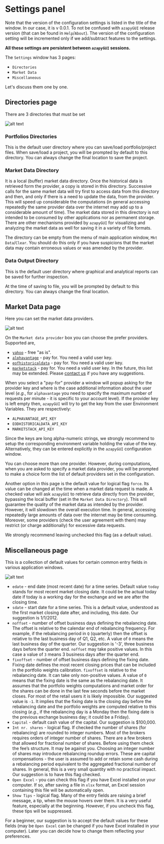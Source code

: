 # Settings panel #

Note that the version of the configuration settings is listed in the title of the window. 
In our case, it is v 0.0.1. To not be confused with `azapyGUI` release version (that can be found in `Help`/`About`).
The version of the configuration setting will be incremented only if we add/subtract features to the
settings. 

__All these settings are persistent between `azapyGUI` sessions.__

The `Settings` window has 3 pages:
* `Directories`
* `Market Data`
* `Miscellaneous` 

Let's discuss them one by one.

## __Directories__ page ## 

There are 3 directories that must be set

![alt text](panels/Settings_panel.png)

### Portfolios Directories ###
This is the default user directory where you can save/load portfolio/project files. 
When save/load a project, you will be prompted by default to this directory. 
You can always change the final location to save the project.

### Market Data Directory ###
It is a local (buffer) market data directory. Once the historical data is retrieved form 
the provider, a copy is stored in this directory. Successive calls for the same market data will try first to access data from
this directory and then, and only if there is a need to update the data, from the provider. This will speed up considerable 
the computations (in general accessing repeatedly the same provider data over the internet may add up to a 
considerable amount of time). The market data stored in this directory is not intended to be consumed by other 
applications nor as permanent storage. There are other mechanisms provided by `azapyGUI` for visualizing and 
analyzing the market data as well for saving it in a variety of file formats.

The directory can be empty from the menu of main application window, `Mkt Data`/`Clear`. You should do this only if you have 
suspicions that the market data may contain erroneous values or was amended by the provider.

### Data Output Directory ###
This is the default user directory where graphical and analytical reports can be 
saved for further inspection. 

At the time of saving to file, you will be prompted by default to this directory.
You can always change the final location.

## __Market Data__ page ##

Here you can set the market data providers.

![alt text](panels/Settings_MktData_panel.png)

On the `Market data provider` box you can choose the prefer providers. 
Supported are,
* [`yahoo`](https://finance.yahoo.com/) - free "as is".
* [`alphavantage`](https://www.alphavantage.co/) - pay for. You need a valid user key.
* [`eofhistoricaldata`](https://eodhd.com/) - pay for. You need a valid user key.
* [`marketstack`](https://marketstack.com/) - pay for. You need a valid user key.
In the future, this list may be extended. Please [contact us](https://pypi.org/project/azapyGUI/) if you have any suggestions.

When you select a "pay-for" provider a window will popup asking for the provider key and where is the case additional information about the user level
(*e.g.*, for `alphavantage` you need to specify the maximum number of requests per minute - it is specific to your account level). If the provider key 
is left empty then, `azapyGUI` will try to get the key from the user Environment Variables. They are respectively:
* `ALPHAVANTAGE_API_KEY` 
* `EODHISTORICALDATA_API_KEY`
* `MARKETSTACK_API_KEY`

Since the keys are long alpha-numeric strings, we strongly recommend to setup the corresponding environment variable holding the value of the key.
Alternatively, they can be entered explicitly in the `azapyGUI` configuration window.

You can choose more than one provider. However, during computations, when you are asked to specify a market data provider, you will be prompted to make a choice form 
the list of default providers set in the configuration. 

Another option in this page is the default value for logical flag `force`. Its value can be changed at the time when 
a market data request is made. A checked value will ask `azapyGUI` to retrieve data directly from the provider, bypassing the local buffer
(set in the `Market Data Directory`). This will guarantee the quality of the market data as intended by the provider. However, it will 
slowdown the overall execution time. In general, accessing repeatedly large amounts of data over the internet may be time consuming. Moreover,
some providers (check the user agreement with them) may restrict (or charge additionally) for excessive data requests. 

We strongly recommend leaving unchecked this flag (as a default value).

## Miscellaneous page ##

This is a collection of default values for certain common entry fields in various application windows.

![alt text](panels/Settings_Misc_panel.png)

* `edate` - end date (most recent date) for a time series. Default value `today` stands for most recent market closing date. 
It could be the actual today date if today is a working day for the exchange and we are after the closing time.
* `sdate` - start date for a time series. This is a default value, understood as the first market closing date after, and including, this date. 
Our suggestion is 1/1/2012.
* `noffset` - number of offset business days defining the rebalancing date. The offset is relative to the calendar end of rebalancing frequency. 
For example, if the rebalancing period in `Q` (quarterly) then the offset is relative to the last business day of Q1, Q2, etc. 
A value of `0` means the last business day of the quarter. Our suggestion is '-3', three business days before the quarter end. `noffset` may 
take positive values. In this case a value of `3` means 3 business days after the quarter end. 
* `fixoffset` - number of offset business days defining the fixing date. Fixing date defines the most recent closing prices that can be included
in the portfolio weights calibration. `fixoffset` is relative to the rebalancing date. It can take only non-positive values. A value of `0` means 
that the fixing date is the same as the rebalancing date. It assumes that the portfolio weights computations and market order for the shares can be done in 
the last few seconds before the market closes. For most of the retail users it is likely impossible. Our suggested value is `-1`. It implies that
the fixing date is the closing day before the rebalancing date and the portfolio weights are computed relative to this closing (*e.g.*, if
the rebalancing day is a Monday then the fixing date is the previous exchange business day; it could be a Friday).
* `Capital` - default cash value of the capital. Our suggestion is $100,000.
* `Int nr. shares` - logical flag. If checked the number of shares (for rebalancing) are rounded to integer numbers. Most of the brokers 
requires orders of integer number of shares. There are a few brokers that allowed for fractional number of shares. Before using them
check the fee’s structure. It may be against you. Choosing an integer number of shares may introduce rebalancing roundup errors.
These are capital compensations - the user is assumed to add or retain some cash during a rebalancing period equivalent to the aggregated 
fractional number of shares. In general, this is a very small quantity with no practical impact. Our suggestion is to have this flag checked.
* `Open Excel` - you can check this flag if you have Excel installed on your computer. If so, after saving a file in `xlsx` format, an Excel session 
containing this file will be automatically open.
* `Show Tips` - logical flag. Many of the entry fields are raising a brief message, a tip, when the mouse hovers over them. It is a
very useful feature, especially at the beginning. However, if you uncheck this flag, these tips will be suppressed.

For a beginner, our suggestion is to accept the default values for these fields (may be `Open Excel` can be changed if you have Excel installed in 
your computer). Later you can decide how to change them reflecting your preferences.
